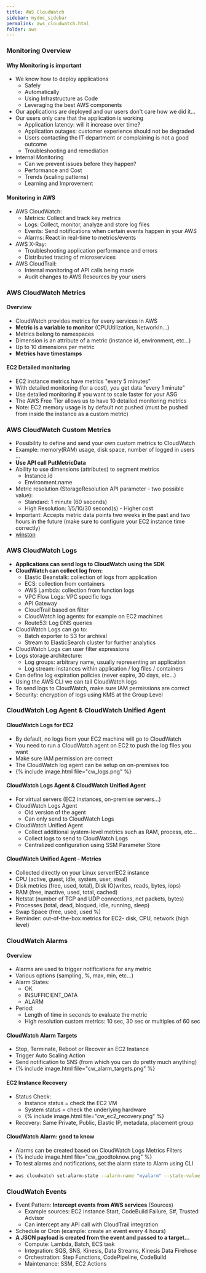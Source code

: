 ```yaml
---
title: AWS CloudWatch
sidebar: mydoc_sidebar
permalink: aws_cloudwatch.html
folder: aws
---
```


### Monitoring Overview

#### Why Monitoring is important
- We know how to deploy applications
  - Safely
  - Automatically
  - Using Infrastructure as Code
  - Leveraging the best AWS components
- Our applications are deployed and our users don't care how we did it...
- Our users only care that the application is working
  - Application latency: will it increase over time?
  - Application outages: customer experience should not be degraded
  - Users contacting the IT department or complaining is not a good outcome
  - Troubleshooting and remediation
- Internal Monitoring
  - Can we prevent issues before they happen?
  - Performance and Cost
  - Trends (scaling patterns)
  - Learning and Improvement

#### Monitoring in AWS
- AWS CloudWatch:
  - Metrics: Collect and track key metrics
  - Logs: Collect, monitor, analyze and store log files
  - Events: Send notifications when certain events happen in your AWS
  - Alarms: React in real-time to metrics/events
- AWS X-Ray:
  - Troubleshooting application performance and errors
  - Distributed tracing of microservices
- AWS CloudTrail:
  - Internal monitoring of API calls being made
  - Audit changes to AWS Resources by your users

### AWS CloudWatch Metrics
#### Overview
- CloudWatch provides metrics for every services in AWS
- **Metric is a variable to monitor** (CPUUtilization, NetworkIn...)
- Metrics belong to namespaces
- Dimension is an attribute of a metric (instance id, environment, etc...)
- Up to 10 dimensions per metric
- **Metrics have timestamps**

#### EC2 Detailed monitoring
- EC2 instance metrics have metrics "every 5 minutes"
- With detailed monitoring (for a cost), you get data "every 1 minute"
- Use detailed monitoring if you want to scale faster for your ASG
- The AWS Free Tier allows us to have 10 detailed monitoring metrics
- Note: EC2 memory usage is by default not pushed (must be pushed from inside the instance as a custom metric)

### AWS CloudWatch Custom Metrics
- Possibility to define and send your own custom metrics to CloudWatch
- Example: memory(RAM) usage, disk space, number of logged in users ...
- **Use API call PutMetricData**
- Ability to use dimensions (attributes) to segment metrics
  - Instance.id
  - Environment.name
- Metric resolution (StorageResolution API parameter - two possible value):
  - Standard: 1 minute (60 seconds)
  - High Resolution: 1/5/10/30 second(s) - Higher cost
- Important: Accepts metric data points two weeks in the past and two hours in the future (make sure to configure your EC2 instance time correctly)
- [winston](https://docs.aws.amazon.com/AmazonCloudWatch/latest/APIReference/API_PutMetricData.html)

### AWS CloudWatch Logs
- **Applications can send logs to CloudWatch using the SDK**
- **CloudWatch can collect log from:**
  - Elastic Beanstalk: collection of logs from application
  - ECS: collection from containers
  - AWS Lambda: collection from function logs
  - VPC Flow Logs: VPC specific logs
  - API Gateway
  - CloudTrail based on filter
  - CloudWatch log agents: for example on EC2 machines
  - Route53: Log DNS queries
- CloudWatch Logs can go to:
  - Batch exporter to S3 for archival
  - Stream to ElasticSearch cluster for further analytics
- CloudWatch Logs can user filter expressions
- Logs storage architecture:
  - Log groups: arbitrary name, usually representing an application
  - Log stream: instances within application / log files / containers
- Can define log expiration policies (never expire, 30 days, etc...)
- Using the AWS CLI we can tail CloudWatch logs
- To send logs to CloudWatch, make sure IAM permissions are correct
- Security: encryption of logs using KMS at the Group Level
  
### CloudWatch Log Agent & CloudWatch Unified Agent

#### CloudWatch Logs for EC2
- By default, no logs from your EC2 machine will go to CloudWatch
- You need to run a CloudWatch agent on EC2 to push the log files you want
- Make sure IAM permission are correct
- The CloudWatch log agent can be setup on on-premises too
- {% include image.html file="cw_logs.png" %}

#### CloudWatch Logs Agent & CloudWatch Unified Agent
- For virtual servers (EC2 instances, on-premise servers...)
- CloudWatch Logs Agent
  - Old version of the agent
  - Can only send to CloudWatch Logs
- CloudWatch Unified Agent
  - Collect additional system-level metrics such as RAM, process, etc...
  - Collect logs to send to CloudWatch Logs
  - Centralized configuration using SSM Parameter Store

#### CloudWatch Unified Agent - Metrics
- Collected directly on your Linux server/EC2 instance
- CPU (active, guest, idle, system, user, steal)
- Disk metrics (free, used, total), Disk IO(writes, reads, bytes, iops)
- RAM (free, inactive, used, total, cached)
- Netstat (number of TCP and UDP connections, net packets, bytes)
- Processes (total, dead, bloqued, idle, running, sleep)
- Swap Space (free, used, used %)
- Reminder: out-of-the-box metrics for EC2- disk, CPU, network (high level)

### CloudWatch Alarms
#### Overview
- Alarms are used to trigger notifications for any metric
- Various options (sampling, %, max, min, etc...)
- Alarm States:
  - OK
  - INSUFFICIENT_DATA
  - ALARM
- Period:
  - Length of time in seconds to evaluate the metric
  - High resolution custom metrics: 10 sec, 30 sec or multiples of 60 sec
#### CloudWatch Alarm Targets
- Stop, Terminate, Reboot or Recover an EC2 Instance
- Trigger Auto Scaling Action
- Send notification to SNS (from which you can do pretty much anything)
- {% include image.html file="cw_alarm_targets.png" %}

#### EC2 Instance Recovery
- Status Check:
  - Instance status = check the EC2 VM
  - System status = check the underlying hardware
  - {% include image.html file="cw_ec2_recovery.png" %}
- Recovery: Same Private, Public, Elastic IP, metadata, placement group

#### CloudWatch Alarm: good to know
- Alarms can be created based on CloudWatch Logs Metrics Filters
- {% include image.html file="cw_goodtoknow.png" %}
- To test alarms and notifications, set the alarm state to Alarm using CLI
- 
    ```bash
    aws cloudwatch set-alarm-state --alarm-name "myalarm" --state-value ALARM --state-reason "testing purposes"
    ```

### CloudWatch Events
- Event Pattern: **Intercept events from AWS services** (Sources)
  - Example sources: EC2 Instance Start, CodeBuild Failure, S#, Trusted Advisor
  - Can intercept any API call with CloudTrail integration
- Schedule or Cron (example: create an event every 4 hours)
- **A JSON payload is created from the event and passed to a target...**
  - Compute: Lambda, Batch, ECS task
  - Integration: SQS, SNS, Kinesis, Data Streams, Kinesis Data Firehose
  - Orchestration: Step Functions, CodePipeline, CodeBuild
  - Maintenance: SSM, EC2 Actions
